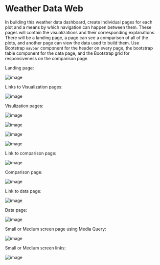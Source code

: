 # Weather Data Web
In building this weather data dashboard, create individual pages for each plot and a means by which navigation can happen between them. These pages will contain the visualizations and their corresponding explanations. There will be a landing page, a page can see a comparison of all of the plots, and another page can view the data used to build them. Use Bootstrap `navbar` component for the header on every page, the bootstrap table component for the data page, and the Bootstrap grid for responsiveness on the comparison page.

Landing page:


![image](https://user-images.githubusercontent.com/79819331/120378466-7707c380-c2ec-11eb-8754-f9811ca8fc99.png)


Links to Visualization pages:

![image](https://user-images.githubusercontent.com/79819331/120378604-a3234480-c2ec-11eb-89e8-eb6f0f9bc0c4.png)


Visulization pages:

![image](https://user-images.githubusercontent.com/79819331/120378740-ccdc6b80-c2ec-11eb-912f-75dea407a208.png)

![image](https://user-images.githubusercontent.com/79819331/120381065-f945b700-c2ef-11eb-819a-b2cdc4b9fffc.png)


![image](https://user-images.githubusercontent.com/79819331/120381174-17131c00-c2f0-11eb-83ec-a0b2f62f3049.png)

![image](https://user-images.githubusercontent.com/79819331/120381262-35791780-c2f0-11eb-9505-f9f668853f59.png)

Link to comparison page:

![image](https://user-images.githubusercontent.com/79819331/120381486-796c1c80-c2f0-11eb-81ce-8a61a0713baf.png)


Comparison page:

![image](https://user-images.githubusercontent.com/79819331/120381560-97d21800-c2f0-11eb-88ba-b35f6b1588c8.png)


Link to data page:

![image](https://user-images.githubusercontent.com/79819331/120381728-cfd95b00-c2f0-11eb-99b5-a3f2d336e274.png)

Data page:


![image](https://user-images.githubusercontent.com/79819331/120381875-feefcc80-c2f0-11eb-9960-dbb6344fc0c5.png)



Small or Medium screen page using Media Query:

![image](https://user-images.githubusercontent.com/79819331/120383604-15972300-c2f3-11eb-99b2-b671a92bd2ae.png)


Small or Medium screen links:

![image](https://user-images.githubusercontent.com/79819331/120383752-4414fe00-c2f3-11eb-8917-f390b0107952.png)






